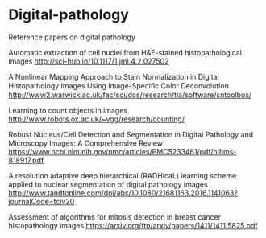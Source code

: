 # Digital-pathology
Reference papers on digital pathology


Automatic extraction of cell nuclei
from H&E-stained histopathological
images
http://sci-hub.io/10.1117/1.jmi.4.2.027502

A Nonlinear Mapping Approach to Stain Normalization in Digital Histopathology Images Using Image-Speciﬁc Color Deconvolution 
http://www2.warwick.ac.uk/fac/sci/dcs/research/tia/software/sntoolbox/

Learning to count objects in images
http://www.robots.ox.ac.uk/~vgg/research/counting/

Robust Nucleus/Cell Detection and Segmentation in Digital Pathology and Microscopy Images: A Comprehensive Review
https://www.ncbi.nlm.nih.gov/pmc/articles/PMC5233461/pdf/nihms-818917.pdf

A resolution adaptive deep hierarchical (RADHicaL) learning scheme applied to nuclear segmentation of digital pathology images
http://www.tandfonline.com/doi/abs/10.1080/21681163.2016.1141063?journalCode=tciv20

Assessment of algorithms for mitosis detection in breast cancer histopathology images
https://arxiv.org/ftp/arxiv/papers/1411/1411.5825.pdf
